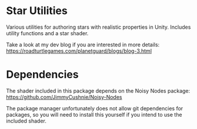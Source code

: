 # Star Utilities
Various utilities for authoring stars with realistic properties in Unity. Includes utility functions and a star shader.

Take a look at my dev blog if you are interested in more details: https://roadturtlegames.com/planetguard/blogs/blog-3.html

# Dependencies
The shader included in this package depends on the Noisy Nodes package: https://github.com/JimmyCushnie/Noisy-Nodes

The package manager unfortunately does not allow git dependencies for packages, so you will need to install this yourself if you intend to use the included shader.
